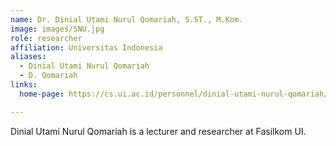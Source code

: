 ```yaml
---
name: Dr. Dinial Utami Nurul Qomariah, S.ST., M.Kom.
image: images/SNU.jpg
role: researcher
affiliation: Universitas Indonesia
aliases:
  - Dinial Utami Nurul Qomariah 
  - D. Qomariah
links:
  home-page: https://cs.ui.ac.id/personnel/dinial-utami-nurul-qomariah/

---
```


Dinial Utami Nurul Qomariah  is a lecturer and researcher at Fasilkom UI.